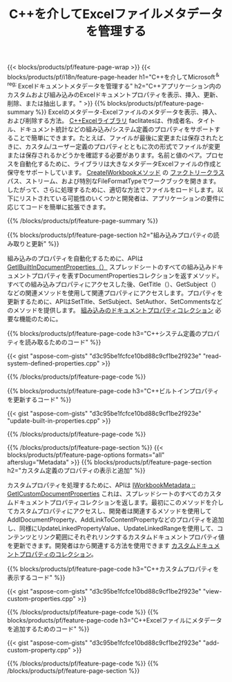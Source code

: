 ﻿---
title: C++を介してExcelファイルメタデータを管理する
url: /ja/cpp/metadata/
description: C++ライブラリを使用してExcelファイルのメタデータを表示、追加、編集、削除、または抽出する
---
{{< blocks/products/pf/feature-page-wrap >}}
{{< blocks/products/pf/i18n/feature-page-header h1="C++を介してMicrosoft<sup>＆reg; </sup>Excelドキュメントメタデータを管理する" h2="C++アプリケーション内のカスタムおよび組み込みのExcelドキュメントプロパティを表示、挿入、更新、削除、または抽出します。" >}}
{{% blocks/products/pf/feature-page-summary %}}
Excelのメタデータ-Excelファイルのメタデータを表示、挿入、および削除する方法。 [C++Excelライブラリ](/cells/cpp/) faclitatesは、作成者名、タイトル、ドキュメント統計などの組み込み/システム定義のプロパティをサポートすることで簡単にできます。たとえば、ファイルが最後に変更または保存されたときに、カスタム/ユーザー定義のプロパティとともに次の形式でファイルが変更または保存されるかどうかを確認する必要があります。名前と値のペア。プロセスを自動化するために、ライブラリは大きなメタデータExcelファイルの作成と保守をサポートしています。 [CreateIWorkbookメソッド](https://apireference.aspose.com/cells/cpp/class/aspose.cells.factory#a93f7282b976d2a001d44198dedaceee8) の [ファクトリークラス](https://apireference.aspose.com/cells/cpp/class/aspose.cells.factory) パス、ストリーム、および特別なFileFormatTypeでワークブックを開きます。したがって、さらに処理するために、適切な方法でファイルをロードします。以下にリストされている可能性のいくつかと開発者は、アプリケーションの要件に応じてコードを簡単に拡張できます。 
 
{{% /blocks/products/pf/feature-page-summary %}}

{{% blocks/products/pf/feature-page-section h2="組み込みプロパティの読み取りと更新" %}}

組み込みのプロパティを自動化するために、APIは [GetIBuiltInDocumentProperties（）](https://apireference.aspose.com/cells/cpp/class/aspose.cells.metadata.i_workbook_metadata) スプレッドシートのすべての組み込みドキュメントプロパティを表すDocumentPropertiesコレクションを返すメソッド。すべての組み込みプロパティにアクセスした後、GetTitle（）、GetSubject（）などの関連メソッドを使用して関連プロパティにアクセスします。プロパティを更新するために、APIはSetTitle、SetSubject、SetAuthor、SetCommentsなどのメソッドを提供します。 [組み込みのドキュメントプロパティコレクション](https://apireference.aspose.com/cells/cpp/class/aspose.cells.properties.i_built_in_document_property_collection) 必要な機能のために。

{{% blocks/products/pf/feature-page-code h3="C++システム定義のプロパティを読み取るためのコード" %}}

{{< gist "aspose-com-gists" "d3c95be1fcfce10bd88c9cf1be2f923e" "read-system-defined-properties.cpp" >}}

{{% /blocks/products/pf/feature-page-code %}}

{{% blocks/products/pf/feature-page-code h3="C++ビルトインプロパティを更新するコード" %}}

{{< gist "aspose-com-gists" "d3c95be1fcfce10bd88c9cf1be2f923e" "update-built-in-properties.cpp" >}}

{{% /blocks/products/pf/feature-page-code %}}


{{% /blocks/products/pf/feature-page-section %}}
{{< blocks/products/pf/feature-page-options formats="all" afterslug="Metadata" >}}
{{% blocks/products/pf/feature-page-section h2="カスタム定義のプロパティの表示と追加" %}}

カスタムプロパティを処理するために、APIは [IWorkbookMetadata :: GetICustomDocumentProperties](https://apireference.aspose.com/cells/cpp/class/aspose.cells.metadata.i_workbook_metadata#a69f0226813ce18c03ebc13b8ca691e79) これは、スプレッドシートのすべてのカスタムドキュメントプロパティコレクションを返します。最初にこのメソッドを介してカスタムプロパティにアクセスし、開発者は関連するメソッドを使用してAddIDocumentProperty、AddLinkToContentPropertyなどのプロパティを追加し、同様にUpdateLinkedPropertyValue、UpdateLinkedRangeを使用して、コンテンツとリンク範囲にそれぞれリンクするカスタムドキュメントプロパティ値を更新できます。開発者はから関連する方法を使用できます [カスタムドキュメントプロパティのコレクション](https://apireference.aspose.com/cells/cpp/class/aspose.cells.properties.i_custom_document_property_collection)。

{{% blocks/products/pf/feature-page-code h3="C++カスタムプロパティを表示するコード" %}}

{{< gist "aspose-com-gists" "d3c95be1fcfce10bd88c9cf1be2f923e" "view-custom-properties.cpp" >}}

{{% /blocks/products/pf/feature-page-code %}}
{{% blocks/products/pf/feature-page-code h3="C++Excelファイルにメタデータを追加するためのコード" %}}

{{< gist "aspose-com-gists" "d3c95be1fcfce10bd88c9cf1be2f923e" "add-custom-property.cpp" >}}

{{% /blocks/products/pf/feature-page-code %}}
{{% /blocks/products/pf/feature-page-section %}}
